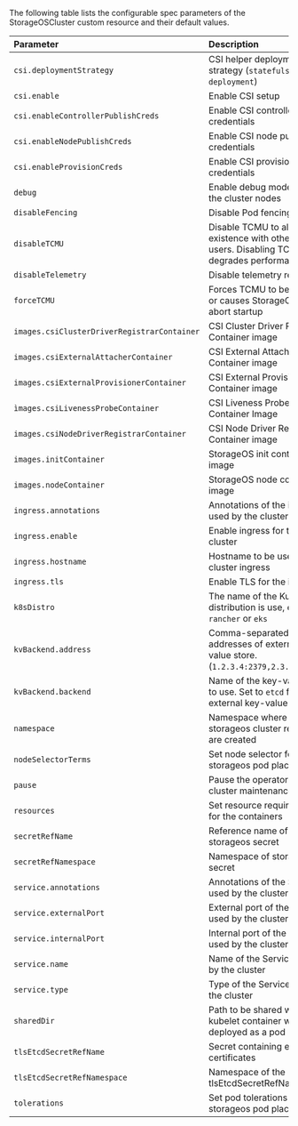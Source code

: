 The following table lists the configurable spec parameters of the StorageOSCluster custom resource and their default values.

| Parameter                                   | Description                                                                                    | Default
| :----------                                 | :-----------                                                                                   | :-------
| `csi.deploymentStrategy`                    | CSI helper deployment strategy (`statefulset` or `deployment`)                                 | `statefulset`
| `csi.enable`                                | Enable CSI setup                                                                               | `false`
| `csi.enableControllerPublishCreds`          | Enable CSI controller publish credentials                                                      | `false`
| `csi.enableNodePublishCreds`                | Enable CSI node publish credentials                                                            | `false`
| `csi.enableProvisionCreds`                  | Enable CSI provision credentials                                                               | `false`
| `debug`                                     | Enable debug mode for all the cluster nodes                                                    | `false`
| `disableFencing`                            | Disable Pod fencing                                                                            | `false`
| `disableTCMU`                               | Disable TCMU to allow co-existence with other TCMU users. Disabling TCMU degrades performance  | `false`
| `disableTelemetry`                          | Disable telemetry reports                                                                      | `false`
| `forceTCMU`                                 | Forces TCMU to be enabled or causes StorageOS to abort startup                                 | `false`
| `images.csiClusterDriverRegistrarContainer` | CSI Cluster Driver Registrar Container image                                                   | `quay.io/k8scsi/csi-cluster-driver-registrar:v1.0.1`
| `images.csiExternalAttacherContainer`       | CSI External Attacher Container image                                                          | `quay.io/k8scsi/csi-attacher:v1.0.1`
| `images.csiExternalProvisionerContainer`    | CSI External Provisioner Container image                                                       | `storageos/csi-provisioner:v1.0.1`
| `ìmages.csiLivenessProbeContainer`          | CSI Liveness Probe Container Image                                                             | `quay.io/k8scsi/livenessprobe:v1.0.1`
| `images.csiNodeDriverRegistrarContainer`    | CSI Node Driver Registrar Container image                                                      | `quay.io/k8scsi/csi-node-driver-registrar:v1.0.1`
| `images.initContainer`                      | StorageOS init container image                                                                 | `storageos/init:1.0.0`
| `images.nodeContainer`                      | StorageOS node container image                                                                 | `storageos/node:{{ site.latest_node_version  }}`
| `ingress.annotations`                       | Annotations of the ingress used by the cluster                                                 |
| `ingress.enable`                            | Enable ingress for the cluster                                                                 | `false`
| `ingress.hostname`                          | Hostname to be used in cluster ingress                                                         | `storageos.local`
| `ingress.tls`                               | Enable TLS for the ingress                                                                     | `false`
| `k8sDistro`                                 | The name of the Kubernetes distribution is use, e.g. `rancher` or `eks`                        |
| `kvBackend.address`                         | Comma-separated list of addresses of external key-value store. (`1.2.3.4:2379,2.3.4.5:2379`)   |
| `kvBackend.backend`                         | Name of the key-value store to use. Set to `etcd` for external key-value store.                | `embedded`
| `namespace`                                 | Namespace where storageos cluster resources are created                                        | `storageos`
| `nodeSelectorTerms`                         | Set node selector for storageos pod placement                                                  |
| `pause`                                     | Pause the operator for cluster maintenance                                                     | `false`
| `resources`                                 | Set resource requirements for the containers                                                   |
| `secretRefName`                             | Reference name of storageos secret                                                             |
| `secretRefNamespace`                        | Namespace of storageos secret                                                                  |
| `service.annotations`                       | Annotations of the Service used by the cluster                                                 |
| `service.externalPort`                      | External port of the Service used by the cluster                                               | `5705`
| `service.internalPort`                      | Internal port of the Service used by the cluster                                               | `5705`
| `service.name`                              | Name of the Service used by the cluster                                                        | `storageos`
| `service.type`                              | Type of the Service used by the cluster                                                        | `ClusterIP`
| `sharedDir`                                 | Path to be shared with kubelet container when deployed as a pod                                | `/var/lib/kubelet/plugins/kubernetes.io~storageos`
| `tlsEtcdSecretRefName`                      | Secret containing etcd client certificates                                                     |
| `tlsEtcdSecretRefNamespace`                 | Namespace of the tlsEtcdSecretRefName                                                          |
| `tolerations`                               | Set pod tolerations for storageos pod placement                                                |

